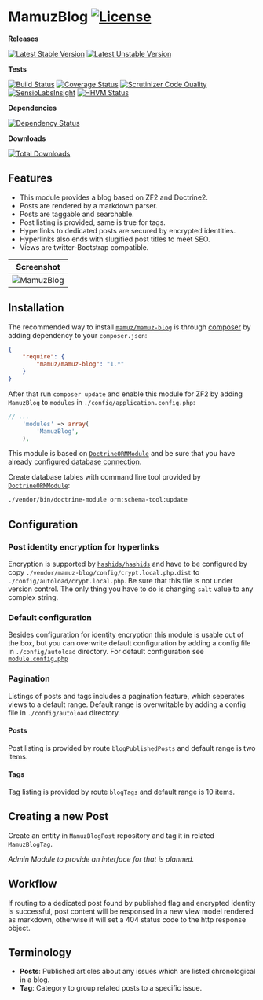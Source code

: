 # MamuzBlog [![License](https://poser.pugx.org/mamuz/mamuz-blog/license.svg)](https://packagist.org/packages/mamuz/mamuz-blog)

**Releases**

[![Latest Stable Version](https://poser.pugx.org/mamuz/mamuz-blog/v/stable.svg)](https://packagist.org/packages/mamuz/mamuz-blog) [![Latest Unstable Version](https://poser.pugx.org/mamuz/mamuz-blog/v/unstable.svg)](https://packagist.org/packages/mamuz/mamuz-blog)

**Tests**

[![Build Status](https://travis-ci.org/mamuz/MamuzBlog.svg?branch=master)](https://travis-ci.org/mamuz/MamuzBlog) [![Coverage Status](https://coveralls.io/repos/mamuz/MamuzBlog/badge.png?branch=master)](https://coveralls.io/r/mamuz/MamuzBlog?branch=master) [![Scrutinizer Code Quality](https://scrutinizer-ci.com/g/mamuz/MamuzBlog/badges/quality-score.png?b=master)](https://scrutinizer-ci.com/g/mamuz/MamuzBlog/?branch=master) [![SensioLabsInsight](https://insight.sensiolabs.com/projects/8ed31e07-75b3-462c-a6ca-fce63b401eb8/mini.png)](https://insight.sensiolabs.com/projects/8ed31e07-75b3-462c-a6ca-fce63b401eb8) [![HHVM Status](http://hhvm.h4cc.de/badge/mamuz/mamuz-blog.png)](http://hhvm.h4cc.de/package/mamuz/mamuz-blog)

**Dependencies**

[![Dependency Status](https://www.versioneye.com/user/projects/538f788746c473980c00001d/badge.svg)](https://www.versioneye.com/user/projects/538f788746c473980c00001d)

**Downloads**

[![Total Downloads](https://poser.pugx.org/mamuz/mamuz-blog/downloads.svg)](https://packagist.org/packages/mamuz/mamuz-blog)

## Features

- This module provides a blog based on ZF2 and Doctrine2.
- Posts are rendered by a markdown parser.
- Posts are taggable and searchable.
- Post listing is provided, same is true for tags.
- Hyperlinks to dedicated posts are secured by encrypted identities.
- Hyperlinks also ends with slugified post titles to meet SEO.
- Views are twitter-Bootstrap compatible.

Screenshot |
---------- |
![MamuzBlog](https://cloud.githubusercontent.com/assets/4173317/3939375/26d27e8a-24c6-11e4-8fd4-e4e1ced9652d.png)|

## Installation

The recommended way to install
[`mamuz/mamuz-blog`](https://packagist.org/packages/mamuz/mamuz-blog) is through
[composer](http://getcomposer.org/) by adding dependency to your `composer.json`:

```json
{
    "require": {
        "mamuz/mamuz-blog": "1.*"
    }
}
```

After that run `composer update` and enable this module for ZF2 by adding
`MamuzBlog` to `modules` in `./config/application.config.php`:

```php
// ...
    'modules' => array(
        'MamuzBlog',
    ),
```

This module is based on [`DoctrineORMModule`](https://github.com/doctrine/DoctrineORMModule)
and be sure that you have already [configured database connection](https://github.com/doctrine/DoctrineORMModule).

Create database tables with command line tool provided by
[`DoctrineORMModule`](https://github.com/doctrine/DoctrineORMModule):

```sh
./vendor/bin/doctrine-module orm:schema-tool:update
```

## Configuration

### Post identity encryption for hyperlinks

Encryption is supported by [`hashids/hashids`](https://github.com/ivanakimov/hashids.php)
and have to be configured by copy `./vendor/mamuz-blog/config/crypt.local.php.dist`
to `./config/autoload/crypt.local.php`. Be sure that this file is not under version control.
The only thing you have to do is changing `salt` value to any complex string.

### Default configuration

Besides configuration for identity encryption this module is usable out of the box,
but you can overwrite default configuration by adding a config file in `./config/autoload` directory.
For default configuration see
[`module.config.php`](https://github.com/mamuz/MamuzBlog/blob/master/config/module.config.php)

### Pagination

Listings of posts and tags includes a pagination feature, which seperates
views to a default range. Default range is overwritable by adding a config file in `./config/autoload` directory.

#### Posts

Post listing is provided by route `blogPublishedPosts` and default range is two items.

#### Tags

Tag listing is provided by route `blogTags` and default range is 10 items.

## Creating a new Post

Create an entity in `MamuzBlogPost` repository and tag it in related `MamuzBlogTag`.

*Admin Module to provide an interface for that is planned.*

## Workflow

If routing to a dedicated post found by published flag and encrypted identity is successful,
post content will be responsed in a new view model rendered as markdown,
otherwise it will set a 404 status code to the http response object.

## Terminology

- **Posts**: Published articles about any issues which are listed chronological in a blog.
- **Tag**: Category to group related posts to a specific issue.
